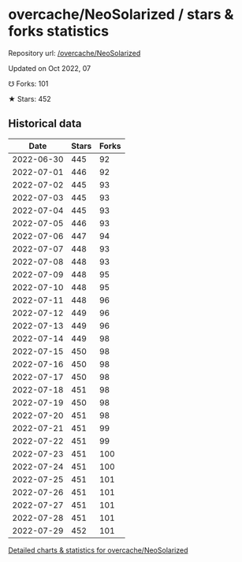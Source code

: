 # overcache/NeoSolarized / stars & forks statistics

Repository url: [/overcache/NeoSolarized](https://github.com/overcache/NeoSolarized)

Updated on Oct 2022, 07

☋ Forks: 101

★ Stars: 452

## Historical data
| Date | Stars | Forks |
|------|-------|-------|
| 2022-06-30 | 445 | 92 | 
| 2022-07-01 | 446 | 92 | 
| 2022-07-02 | 445 | 93 | 
| 2022-07-03 | 445 | 93 | 
| 2022-07-04 | 445 | 93 | 
| 2022-07-05 | 446 | 93 | 
| 2022-07-06 | 447 | 94 | 
| 2022-07-07 | 448 | 93 | 
| 2022-07-08 | 448 | 93 | 
| 2022-07-09 | 448 | 95 | 
| 2022-07-10 | 448 | 95 | 
| 2022-07-11 | 448 | 96 | 
| 2022-07-12 | 449 | 96 | 
| 2022-07-13 | 449 | 96 | 
| 2022-07-14 | 449 | 98 | 
| 2022-07-15 | 450 | 98 | 
| 2022-07-16 | 450 | 98 | 
| 2022-07-17 | 450 | 98 | 
| 2022-07-18 | 451 | 98 | 
| 2022-07-19 | 450 | 98 | 
| 2022-07-20 | 451 | 98 | 
| 2022-07-21 | 451 | 99 | 
| 2022-07-22 | 451 | 99 | 
| 2022-07-23 | 451 | 100 | 
| 2022-07-24 | 451 | 100 | 
| 2022-07-25 | 451 | 101 | 
| 2022-07-26 | 451 | 101 | 
| 2022-07-27 | 451 | 101 | 
| 2022-07-28 | 451 | 101 | 
| 2022-07-29 | 452 | 101 | 


[Detailed charts & statistics for overcache/NeoSolarized](https://reviewgithub.com/rep/overcache/NeoSolarized)

